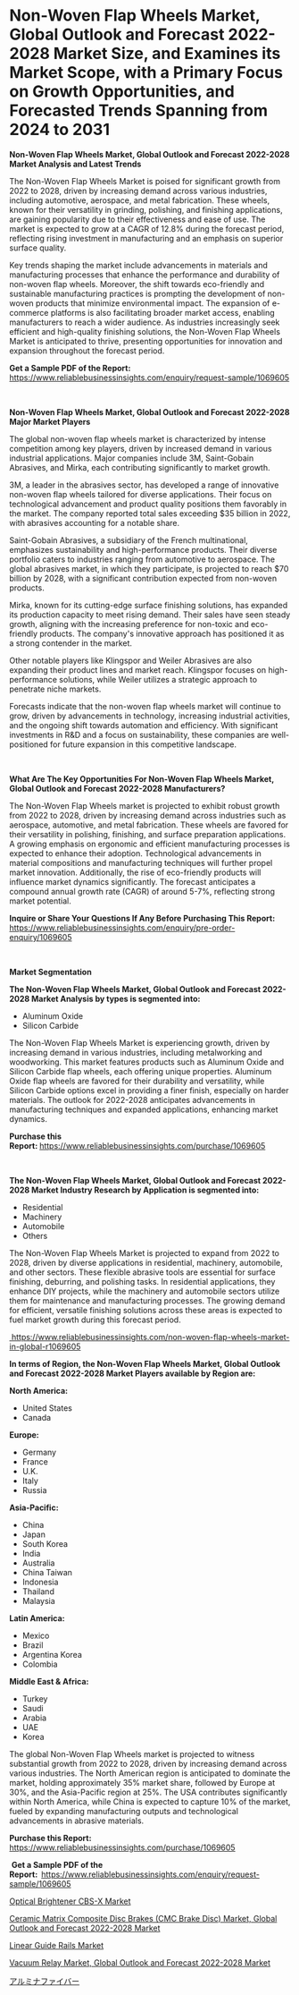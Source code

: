 <p><h1>Non-Woven Flap Wheels Market, Global Outlook and Forecast 2022-2028 Market Size, and Examines its Market Scope, with a Primary Focus on Growth Opportunities, and Forecasted Trends Spanning from 2024 to 2031</h1></p><p><strong>Non-Woven Flap Wheels Market, Global Outlook and Forecast 2022-2028 Market Analysis and Latest Trends</strong></p>
<p><p>The Non-Woven Flap Wheels Market is poised for significant growth from 2022 to 2028, driven by increasing demand across various industries, including automotive, aerospace, and metal fabrication. These wheels, known for their versatility in grinding, polishing, and finishing applications, are gaining popularity due to their effectiveness and ease of use. The market is expected to grow at a CAGR of 12.8% during the forecast period, reflecting rising investment in manufacturing and an emphasis on superior surface quality.</p><p>Key trends shaping the market include advancements in materials and manufacturing processes that enhance the performance and durability of non-woven flap wheels. Moreover, the shift towards eco-friendly and sustainable manufacturing practices is prompting the development of non-woven products that minimize environmental impact. The expansion of e-commerce platforms is also facilitating broader market access, enabling manufacturers to reach a wider audience. As industries increasingly seek efficient and high-quality finishing solutions, the Non-Woven Flap Wheels Market is anticipated to thrive, presenting opportunities for innovation and expansion throughout the forecast period.</p></p>
<p><strong>Get a Sample PDF of the Report:&nbsp;</strong> <a href="https://www.reliablebusinessinsights.com/enquiry/request-sample/1069605">https://www.reliablebusinessinsights.com/enquiry/request-sample/1069605</a></p>
<p>&nbsp;</p>
<p><strong>Non-Woven Flap Wheels Market, Global Outlook and Forecast 2022-2028 Major Market Players</strong></p>
<p><p>The global non-woven flap wheels market is characterized by intense competition among key players, driven by increased demand in various industrial applications. Major companies include 3M, Saint-Gobain Abrasives, and Mirka, each contributing significantly to market growth.</p><p>3M, a leader in the abrasives sector, has developed a range of innovative non-woven flap wheels tailored for diverse applications. Their focus on technological advancement and product quality positions them favorably in the market. The company reported total sales exceeding $35 billion in 2022, with abrasives accounting for a notable share.</p><p>Saint-Gobain Abrasives, a subsidiary of the French multinational, emphasizes sustainability and high-performance products. Their diverse portfolio caters to industries ranging from automotive to aerospace. The global abrasives market, in which they participate, is projected to reach $70 billion by 2028, with a significant contribution expected from non-woven products.</p><p>Mirka, known for its cutting-edge surface finishing solutions, has expanded its production capacity to meet rising demand. Their sales have seen steady growth, aligning with the increasing preference for non-toxic and eco-friendly products. The company's innovative approach has positioned it as a strong contender in the market.</p><p>Other notable players like Klingspor and Weiler Abrasives are also expanding their product lines and market reach. Klingspor focuses on high-performance solutions, while Weiler utilizes a strategic approach to penetrate niche markets.</p><p>Forecasts indicate that the non-woven flap wheels market will continue to grow, driven by advancements in technology, increasing industrial activities, and the ongoing shift towards automation and efficiency. With significant investments in R&D and a focus on sustainability, these companies are well-positioned for future expansion in this competitive landscape.</p></p>
<p>&nbsp;</p>
<p><strong>What Are The Key Opportunities For Non-Woven Flap Wheels Market, Global Outlook and Forecast 2022-2028 Manufacturers?</strong></p>
<p><p>The Non-Woven Flap Wheels market is projected to exhibit robust growth from 2022 to 2028, driven by increasing demand across industries such as aerospace, automotive, and metal fabrication. These wheels are favored for their versatility in polishing, finishing, and surface preparation applications. A growing emphasis on ergonomic and efficient manufacturing processes is expected to enhance their adoption. Technological advancements in material compositions and manufacturing techniques will further propel market innovation. Additionally, the rise of eco-friendly products will influence market dynamics significantly. The forecast anticipates a compound annual growth rate (CAGR) of around 5-7%, reflecting strong market potential.</p></p>
<p><strong>Inquire or Share Your Questions If Any Before Purchasing This Report:</strong> <a href="https://www.reliablebusinessinsights.com/enquiry/pre-order-enquiry/1069605">https://www.reliablebusinessinsights.com/enquiry/pre-order-enquiry/1069605</a></p>
<p>&nbsp;</p>
<p><strong>Market Segmentation</strong></p>
<p><strong>The Non-Woven Flap Wheels Market, Global Outlook and Forecast 2022-2028 Market Analysis by types is segmented into:</strong></p>
<p><ul><li>Aluminum Oxide</li><li>Silicon Carbide</li></ul></p>
<p><p>The Non-Woven Flap Wheels Market is experiencing growth, driven by increasing demand in various industries, including metalworking and woodworking. This market features products such as Aluminum Oxide and Silicon Carbide flap wheels, each offering unique properties. Aluminum Oxide flap wheels are favored for their durability and versatility, while Silicon Carbide options excel in providing a finer finish, especially on harder materials. The outlook for 2022-2028 anticipates advancements in manufacturing techniques and expanded applications, enhancing market dynamics.</p></p>
<p><strong>Purchase this Report:&nbsp;</strong><a href="https://www.reliablebusinessinsights.com/purchase/1069605">https://www.reliablebusinessinsights.com/purchase/1069605</a></p>
<p>&nbsp;</p>
<p><strong>The Non-Woven Flap Wheels Market, Global Outlook and Forecast 2022-2028 Market Industry Research by Application is segmented into:</strong></p>
<p><ul><li>Residential</li><li>Machinery</li><li>Automobile</li><li>Others</li></ul></p>
<p><p>The Non-Woven Flap Wheels Market is projected to expand from 2022 to 2028, driven by diverse applications in residential, machinery, automobile, and other sectors. These flexible abrasive tools are essential for surface finishing, deburring, and polishing tasks. In residential applications, they enhance DIY projects, while the machinery and automobile sectors utilize them for maintenance and manufacturing processes. The growing demand for efficient, versatile finishing solutions across these areas is expected to fuel market growth during this forecast period.</p></p>
<p><a href="https://www.reliablebusinessinsights.com/non-woven-flap-wheels-market-in-global-r1069605">&nbsp;https://www.reliablebusinessinsights.com/non-woven-flap-wheels-market-in-global-r1069605</a></p>
<p><strong>In terms of Region, the Non-Woven Flap Wheels Market, Global Outlook and Forecast 2022-2028 Market Players available by Region are:</strong></p>
<p>
    <p> <strong> North America: </strong>
        <ul>
            <li>United States</li>
            <li>Canada</li>
        </ul>
        </p> 
    <p> <strong> Europe: </strong>
        <ul>
            <li>Germany</li>
            <li>France</li>
            <li>U.K.</li>
            <li>Italy</li>
            <li>Russia</li>
        </ul>
        </p> 
    <p> <strong> Asia-Pacific: </strong>
        <ul>
            <li>China</li>
            <li>Japan</li>
            <li>South Korea</li>
            <li>India</li>
            <li>Australia</li>
            <li>China Taiwan</li>
            <li>Indonesia</li>
            <li>Thailand</li>
            <li>Malaysia</li>
        </ul>
        </p> 
    <p> <strong> Latin America: </strong>
        <ul>
            <li>Mexico</li>
            <li>Brazil</li>
            <li>Argentina Korea</li>
            <li>Colombia</li>
        </ul>
        </p> 
    <p> <strong> Middle East & Africa: </strong>
        <ul>
            <li>Turkey</li>
            <li>Saudi</li>
            <li>Arabia</li>
            <li>UAE</li>
            <li>Korea</li>
        </ul>
    </p>
    </p>
<p><p>The global Non-Woven Flap Wheels market is projected to witness substantial growth from 2022 to 2028, driven by increasing demand across various industries. The North American region is anticipated to dominate the market, holding approximately 35% market share, followed by Europe at 30%, and the Asia-Pacific region at 25%. The USA contributes significantly within North America, while China is expected to capture 10% of the market, fueled by expanding manufacturing outputs and technological advancements in abrasive materials.</p></p>
<p><strong>Purchase this Report: </strong><a href="https://www.reliablebusinessinsights.com/purchase/1069605">https://www.reliablebusinessinsights.com/purchase/1069605</a></p>
<p>&nbsp;<strong>Get a Sample PDF of the Report:&nbsp;&nbsp;</strong><a href="https://www.reliablebusinessinsights.com/enquiry/request-sample/1069605">https://www.reliablebusinessinsights.com/enquiry/request-sample/1069605</a></p>
<p><strong></strong></p>
<p><p><a href="https://medium.com/@penurundingin_24290/global-optical-brightener-cbs-x-market-opportunities-and-market-challenges-2024-2031-82e3e0d161ae">Optical Brightener CBS-X Market</a></p><p><a href="https://github.com/nicoletavirag/Market-Research-Report-List-5/blob/main/ceramic-matrix-composite-disc-brakes-cmc-brake-disc-market-global-outlook-and-forecast-2022-2028-market.md">Ceramic Matrix Composite Disc Brakes (CMC Brake Disc) Market, Global Outlook and Forecast 2022-2028 Market</a></p><p><a href="https://www.linkedin.com/pulse/linear-guide-rails-market-report-product-type-ball-railroller-sudae?trackingId=neuQuSUTR9eAP3gVESVvng%3D%3D">Linear Guide Rails Market</a></p><p><a href="https://github.com/mauripalmi/Market-Research-Report-List-5/blob/main/vacuum-relay-market-global-outlook-and-forecast-2022-2028-market.md">Vacuum Relay Market, Global Outlook and Forecast 2022-2028 Market</a></p><p><a href="https://medium.com/@mk4cronn/%E5%B8%82%E5%A0%B4%E4%BA%88%E6%B8%AC%E3%81%AE%E5%A4%89%E5%8C%96-%E3%82%B0%E3%83%AD%E3%83%BC%E3%83%90%E3%83%AB%E3%82%A2%E3%83%AB%E3%83%9F%E3%83%8A%E3%83%95%E3%82%A1%E3%82%A4%E3%83%90%E3%83%BC%E5%B8%82%E5%A0%B4%E3%81%AE%E5%8B%95%E5%90%91%E3%81%A8%E4%BB%8A%E5%BE%8C%E3%81%AE%E3%83%88%E3%83%AC%E3%83%B3%E3%83%89-2024%E5%B9%B4-2031%E5%B9%B4-ed1a02b9d8fe">アルミナファイバー</a></p></p>